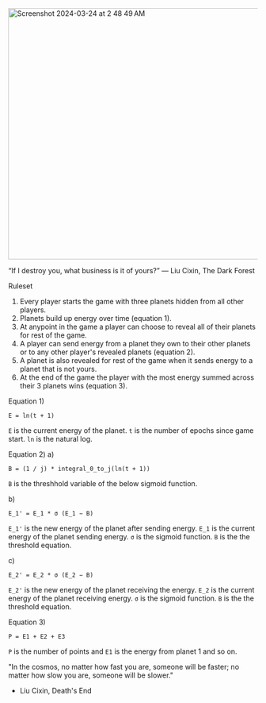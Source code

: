 <img width="506" alt="Screenshot 2024-03-24 at 2 48 49 AM" src="https://github.com/thetechnocrat-dev/darkforestframe/assets/9427089/8ce5c1e3-6128-4e9b-b9e7-0320ee092ffa">

“If I destroy you, what business is it of yours?”
― Liu Cixin, The Dark Forest

Ruleset
1) Every player starts the game with three planets hidden from all other players.
2) Planets build up energy over time (equation 1).
3) At anypoint in the game a player can choose to reveal all of their planets for rest of the game.
4) A player can send energy from a planet they own to their other planets or to any other player's revealed planets (equation 2).
5) A planet is also revealed for rest of the game when it sends energy to a planet that is not yours.
6) At the end of the game the player with the most energy summed across their 3 planets wins (equation 3).

Equation 1) 
```
E = ln(t + 1)
```
`E` is the current energy of the planet.
`t` is the number of epochs since game start.
`ln` is the natural log.

Equation 2)
a)
```
B = (1 / j) * integral_0_to_j(ln(t + 1))
```
`B` is the threshhold variable of the below sigmoid function. 

b) 
```
E_1' = E_1 * σ (E_1 − B)
```
`E_1'` is the new energy of the planet after sending energy.
`E_1` is the current energy of the planet sending energy.
`σ` is the sigmoid function.
`B` is the the threshold equation.

c) 
```
E_2' = E_2 * σ (E_2 − B)
```
`E_2'` is the new energy of the planet receiving the energy.
`E_2` is the current energy of the planet receiving energy.
`σ` is the sigmoid function.
`B` is the the threshold equation.

Equation 3)
```
P = E1 + E2 + E3
```
`P` is the number of points and `E1` is the energy from planet 1 and so on.

"In the cosmos, no matter how fast you are, someone will be faster; no matter how slow you are, someone will be slower."
- Liu Cixin, Death's End

